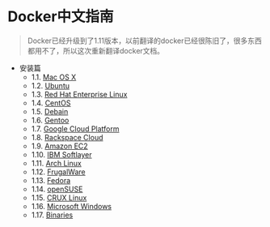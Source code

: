 Docker中文指南
===

>Docker已经升级到了1.11版本，以前翻译的docker已经很陈旧了，很多东西都用不了，所以这次重新翻译docker文档。

* 安装篇
	 - 1.1. [Mac OS X](/installation/macos.md)
 	 - 1.2. [Ubuntu](/installation/ubuntu.md)
 	 - 1.3. [Red Hat Enterprise Linux](/installation/ubuntu.md)
 	 - 1.4. [CentOS](/installation/centos.md)
 	 - 1.5. [Debain](/installation/debain.md)
 	 - 1.6. [Gentoo](/installation/gentoo.md)
 	 - 1.7. [Google Cloud Platform](/installation/google.md)
 	 - 1.8. [Rackspace Cloud](/installation/rackspace.md)
 	 - 1.9. [Amazon EC2](/installation/amazon.md)
 	 - 1.10. [IBM Softlayer](/installation/softlayer.md)
 	 - 1.11. [Arch Linux](/installation/archlinux.md)
 	 - 1.12. [FrugalWare](/installation/frugalware.md)
 	 - 1.13. [Fedora](/installation/fedora.md)
 	 - 1.14. [openSUSE](/installation/opensuse.md)
 	 - 1.15. [CRUX Linux](/installation/crux.md)
 	 - 1.16. [Microsoft Windows](/installation/windows.md)
 	 - 1.17. [Binaries](/installation/binaries.md)


